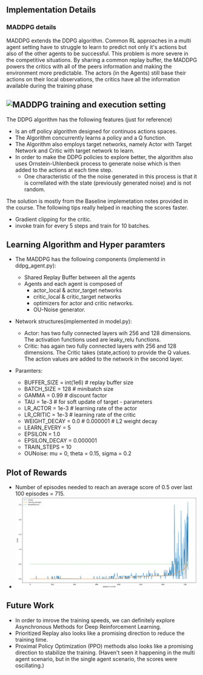 [//]: # (Image References)

[image1]: https://openai.com/content/images/2017/06/nipsdiagram_2.gif "MADDPG training and execution setting"


## Implementation Details

### MADDPG details 
MADDPG extends the DDPG algorithm. Common RL approaches in a multi agent setting have to struggle to learn to predict not only it's actions but also of the other agents to be successful. This problem is more severe in the competitive situations. By sharing a common replay buffer, the MADDPG powers the critics with all of the peers information and making the environment more predictable. The actors (in the Agents) still base their actions on their local observations, the critics have all the information available during the training phase 

![MADDPG training and execution setting][image1]
- 

The DDPG algorithm has the following features (just for reference)
- Is an off policy algorithm designed for continuos actions spaces. 
- The Algorithm concurrently learns a policy and a Q function. 
- The Algorithm also employs target networks, namely Actor with Target Network and Critic with target network to learn. 
- In order to make the DDPG policies to explore better, the algorithm also uses Ornstein-Uhlenbeck process to generate noise which is then added to the actions at each time step. 
    - One characteristic of the the noise generated in this process is that it is correllated with the state (previously generated noise) and is not random. 

The solution is mostly from the Baseline implemetation notes provided in the course. The following tips really helped in reaching the scores faster. 
- Gradient clipping for the critic. 
- invoke train for every 5 steps and train for 10 batches.   


## Learning Algorithm and Hyper paramters
- The MADDPG has the following components (implementd in ddpg_agent.py): 
    - Shared Replay Buffer between all the agents 
    - Agents and each agent is composed of 
        - actor_local & actor_target networks
        - critic_local & critic_target networks
        - optimizers for actor and critic networks. 
        - OU-Noise generator. 

- Network structures(implemented in model.py):
    - Actor: has two fully connected layers wih 256 and 128 dimensions. The activation functions used are leaky_relu functions. 
    - Critic: has again two fully connected layers with 256 and 128 dimensions. The Critic takes (state,action) to provide the Q values. The action values are added to the network in the second layer. 

 - Paramters: 
    - BUFFER_SIZE = int(1e6)  # replay buffer size
    - BATCH_SIZE = 128        # minibatch size
    - GAMMA = 0.99            # discount factor
    - TAU = 1e-3              # for soft update of target       - parameters
    - LR_ACTOR = 1e-3         # learning rate of the actor
    - LR_CRITIC = 1e-3        # learning rate of the critic
    - WEIGHT_DECAY = 0.0  # 0.000001  # L2 weight decay
    - LEARN_EVERY = 5
    - EPSILON = 1.0
    - EPSILON_DECAY = 0.000001
    - TRAIN_STEPS = 10
    - OUNoise: mu = 0, theta = 0.15, sigma = 0.2

## Plot of Rewards
- Number of episodes needed to reach an average score of 0.5 over last 100 episodes = 715.
- ![Scores vs Number of episodes plot](scores_plot.png)

## Future Work
- In order to imrove the training speeds, we can definitely explore Asynchronous Methods for Deep Reinforcement Learning.
- Prioritized Replay also looks like a promising direction to reduce the training time. 
- Proximal Policy Optimization (PPO) methods also looks like a promising direction to stabilize the training. (Haven't seen it happening in the multi agent scenario, but in the single agent scenario, the scores were oscillating.)